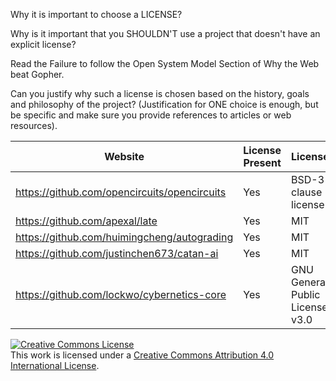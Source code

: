 Why it is important to choose a LICENSE?

Why is it important that you SHOULDN'T use a project that doesn't have an explicit license?

Read the Failure to follow the Open System Model Section of Why the Web beat Gopher.

Can you justify why such a license is chosen based on the history, goals and philosophy of the project? (Justification for ONE choice is enough, but be specific and make sure you provide references to articles or web resources).


| Website                                      | License Present | License                         |
| -------------------------------------------- | --------------- |---------------------------------|
| https://github.com/opencircuits/opencircuits | Yes             | BSD-3 clause license            |
| https://github.com/apexal/late               | Yes             | MIT                             |
| https://github.com/huimingcheng/autograding  | Yes             | MIT                             |
| https://github.com/justinchen673/catan-ai    | Yes             | MIT                             |
| https://github.com/lockwo/cybernetics-core   | Yes             | GNU General Public License v3.0 |


<a rel="license" href="http://creativecommons.org/licenses/by/4.0/"><img alt="Creative Commons License" style="border-width:0" src="https://i.creativecommons.org/l/by/4.0/80x15.png" /></a><br />This work is licensed under a <a rel="license" href="http://creativecommons.org/licenses/by/4.0/">Creative Commons Attribution 4.0 International License</a>.
